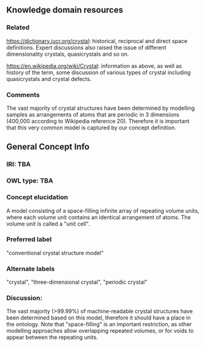 ## Knowledge domain resources

### Related

https://dictionary.iucr.org/crystal: historical, reciprocal and direct space definitions. 
Expert discussions also raised the issue of different dimensionality crystals, quasicrystals and so on.

https://en.wikipedia.org/wiki/Crystal: information as above, as well as history of the term, some 
discussion of various types of crystal including quasicrystals and crystal defects.

### Comments

The vast majority of crystal structures have been determined by modelling samples as arrangements 
of atoms that are periodic in 3 
dimensions (400,000 according to Wikipedia reference 20). Therefore it is important that this very
common model is captured by our concept definition.

## General Concept Info

### IRI: TBA
### OWL type: TBA
### Concept elucidation
A model consisting of a space-filling infinite array of repeating volume units, where each
volume unit contains an identical arrangement of atoms. The volume unit is called a "unit cell".
### Preferred label
"conventional crystal structure model"
### Alternate labels
 "crystal", "three-dimensional crystal", "periodic crystal"
### Discussion:
The vast majority (>99.99%) of machine-readable crystal structures have been determined based on this model, therefore it should have a place in the ontology.
Note that "space-filling" is an important restriction, as other modelling approaches allow overlapping repeated volumes, or for voids
to appear between the repeating units.
